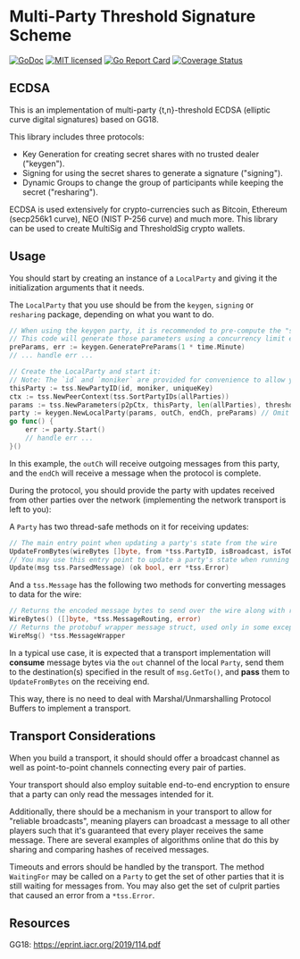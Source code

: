# Multi-Party Threshold Signature Scheme

[![GoDoc][1]][2] [![MIT licensed][3]][4] [![Go Report Card][5]][6] [![Coverage Status][7]][8]

[1]: https://godoc.org/github.com/binance-chain/tss-lib?status.svg
[2]: https://godoc.org/github.com/binance-chain/tss-lib
[3]: https://img.shields.io/badge/license-MIT-blue.svg
[4]: LICENSE
[5]: https://goreportcard.com/badge/github.com/binance-chain/tss-lib
[6]: https://goreportcard.com/report/github.com/binance-chain/tss-lib
[7]: https://codecov.io/gh/binance-chain/tss-lib/branch/master/graph/badge.svg
[8]: https://codecov.io/gh/binance-chain/tss-lib

## ECDSA

This is an implementation of multi-party {t,n}-threshold ECDSA (elliptic curve digital signatures) based on GG18.

This library includes three protocols:

* Key Generation for creating secret shares with no trusted dealer ("keygen").
* Signing for using the secret shares to generate a signature ("signing").
* Dynamic Groups to change the group of participants while keeping the secret ("resharing").

ECDSA is used extensively for crypto-currencies such as Bitcoin, Ethereum (secp256k1 curve), NEO (NIST P-256 curve) and much more. 
This library can be used to create MultiSig and ThresholdSig crypto wallets.

Usage
------------------
You should start by creating an instance of a `LocalParty` and giving it the initialization arguments that it needs.

The `LocalParty` that you use should be from the `keygen`, `signing` or `resharing` package, depending on what you want to do.

```go
// When using the keygen party, it is recommended to pre-compute the "safe primes" and Paillier secret beforehand because this can take some time.
// This code will generate those parameters using a concurrency limit equal to the number of available CPU cores.
preParams, err := keygen.GeneratePreParams(1 * time.Minute)
// ... handle err ...

// Create the LocalParty and start it:
// Note: The `id` and `moniker` are provided for convenience to allow you to track participants easier. The `id` is intended to be a unique string representation of `key` and `moniker` can be anything (even left blank).
thisParty := tss.NewPartyID(id, moniker, uniqueKey)
ctx := tss.NewPeerContext(tss.SortPartyIDs(allParties))
params := tss.NewParameters(p2pCtx, thisParty, len(allParties), threshold)
party := keygen.NewLocalParty(params, outCh, endCh, preParams) // Omit the last arg to compute the pre-params in round 1
go func() {
    err := party.Start()
    // handle err ...
}()
```

In this example, the `outCh` will receive outgoing messages from this party, and the `endCh` will receive a message when the protocol is complete.

During the protocol, you should provide the party with updates received from other parties over the network (implementing the network transport is left to you):

A `Party` has two thread-safe methods on it for receiving updates:
```go
// The main entry point when updating a party's state from the wire
UpdateFromBytes(wireBytes []byte, from *tss.PartyID, isBroadcast, isToOldCommittee bool) (ok bool, err *tss.Error)
// You may use this entry point to update a party's state when running locally or in tests
Update(msg tss.ParsedMessage) (ok bool, err *tss.Error)
```

And a `tss.Message` has the following two methods for converting messages to data for the wire:
```go
// Returns the encoded message bytes to send over the wire along with routing information
WireBytes() ([]byte, *tss.MessageRouting, error)
// Returns the protobuf wrapper message struct, used only in some exceptional scenarios (i.e. mobile apps)
WireMsg() *tss.MessageWrapper
```

In a typical use case, it is expected that a transport implementation will **consume** message bytes via the `out` channel of the local `Party`, send them to the destination(s) specified in the result of `msg.GetTo()`, and **pass** them to `UpdateFromBytes` on the receiving end.

This way, there is no need to deal with Marshal/Unmarshalling Protocol Buffers to implement a transport.

Transport Considerations
-------------------

When you build a transport, it should should offer a broadcast channel as well as point-to-point channels connecting every pair of parties.

Your transport should also employ suitable end-to-end encryption to ensure that a party can only read the messages intended for it.

Additionally, there should be a mechanism in your transport to allow for "reliable broadcasts", meaning players can broadcast a message to all other players such that it's guaranteed that every player receives the same message. There are several examples of algorithms online that do this by sharing and comparing hashes of received messages.

Timeouts and errors should be handled by the transport. The method `WaitingFor` may be called on a `Party` to get the set of other parties that it is still waiting for messages from. You may also get the set of culprit parties that caused an error from a `*tss.Error`.

Resources
-------------------

GG18: https://eprint.iacr.org/2019/114.pdf


